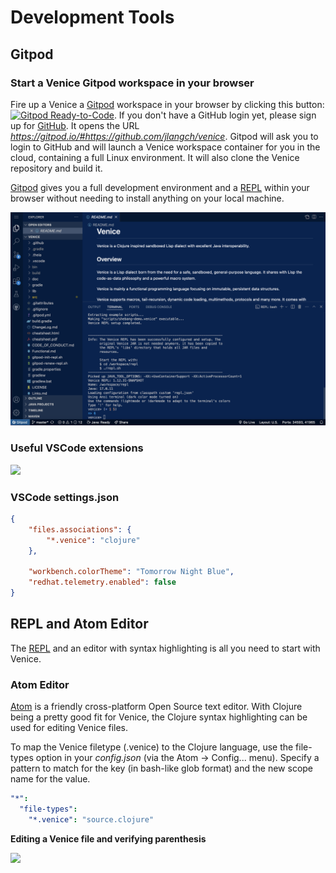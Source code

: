 # Development Tools


## Gitpod

### Start a Venice Gitpod workspace in your browser

Fire up a Venice a [Gitpod](https://gitpod.io/) workspace in your browser by clicking this button: [![Gitpod Ready-to-Code](https://img.shields.io/badge/Gitpod-Ready--to--Code-blue?logo=gitpod)](https://gitpod.io/#https://github.com/jlangch/venice). If you don't have a GitHub login yet, please sign up for [GitHub](https://github.com/). It opens the URL _https://gitpod.io/#https://github.com/jlangch/venice_. Gitpod will ask you to login to GitHub and will launch a Venice workspace container for you in the cloud, containing a full Linux environment. It will also clone the Venice repository and build it.

[Gitpod](https://gitpod.io/) gives you a full development environment and a [REPL](doc/readme/repl.md) within your browser without needing to install anything on your local machine.

<img src="https://github.com/jlangch/venice/blob/master/doc/assets/gitpod/gitpod-repl.png">


### Useful VSCode extensions

<img src="https://github.com/jlangch/venice/blob/master/doc/assets/gitpod/gitpod-VsCodeExtensions.png" width="300">


### VSCode settings.json

```json
{
    "files.associations": {
        "*.venice": "clojure"
    },
    
    "workbench.colorTheme": "Tomorrow Night Blue",
    "redhat.telemetry.enabled": false    
}
```


## REPL and Atom Editor

The [REPL](doc/readme/repl.md) and an editor with syntax highlighting is all
you need to start with Venice.


### Atom Editor

[Atom](https://atom.io/) is a friendly cross-platform Open Source text editor. With 
Clojure being a pretty good fit for Venice, the Clojure syntax highlighting can be 
used for editing Venice files.

To map the Venice filetype (.venice) to the Clojure language, use the file-types option in your 
_config.json_ (via the Atom -> Config... menu). Specify a pattern to match for the key 
(in bash-like glob format) and the new scope name for the value.

```yaml
"*":
  "file-types":
    "*.venice": "source.clojure"
```

**Editing a Venice file and verifying parenthesis**

<img src="https://github.com/jlangch/venice/blob/master/doc/assets/atom-editor.png" width="700">


